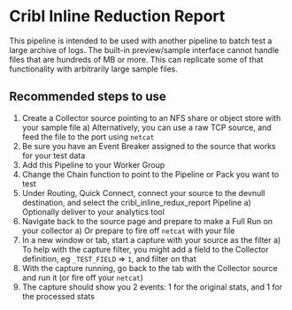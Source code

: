 # Cribl Inline Reduction Report

This pipeline is intended to be used with another pipeline to batch test a large archive of logs. The built-in preview/sample interface cannot handle files that are hundreds of MB or more. This can replicate some of that functionality with arbitrarily large sample files.

## Recommended steps to use

1) Create a Collector source pointing to an NFS share or object store with your sample file
  a) Alternatively, you can use a raw TCP source, and feed the file to the port using `netcat`
2) Be sure you have an Event Breaker assigned to the source that works for your test data
4) Add this Pipeline to your Worker Group
5) Change the Chain function to point to the Pipeline or Pack you want to test
6) Under Routing, Quick Connect, connect your source to the devnull destination, and select the cribl_inline_redux_report Pipeline
  a) Optionally deliver to your analytics tool
7) Navigate back to the source page and prepare to make a Full Run on your collector
  a) Or prepare to fire off `netcat` with your file
9) In a new window or tab, start a capture with your source as the filter
  a) To help with the capture filter, you might add a field to the Collector definition, eg `_TEST_FIELD` => `1`, and filter on that
11) With the capture running, go back to the tab with the Collector source and run it (or fire off your `netcat`)
12) The capture should show you 2 events: 1 for the original stats, and 1 for the processed stats

